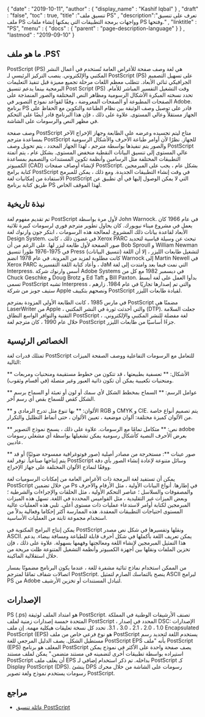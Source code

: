 {
  "date" : "2019-10-11",
  "author" : {
    "display_name" : "Kashif Iqbal"
} ,
  "draft" : "false",
  "toc" : true,
  "title" :"تنسيق ملف PS" ,
  "description":"تعرف على تنسيق ملف PS وواجهات برمجة التطبيقات التي يمكنها إنشاء ملفات PS وفتحها." ,
  "linktitle" : "PS",
  "menu" : {
    "docs" : {
      "parent" : "page-description-language"
}
} ,
  "lastmod" : "2019-09-10"
}

## ما هو ملف .PS؟ ##

PostScript (PS) هي لغة وصف صفحة للأغراض العامة تُستخدم في أعمال النشر المكتبي والإلكتروني. ينصب التركيز الرئيسي لـ PostScript (PS) على تسهيل التصميم الجرافيكي ثنائي الأبعاد. تتطلب معظم اللغات مرحلة تجميع مميزة قبل تنفيذ التعليمات البرمجية بينما يدعم تنسيق Post Script (PS) وقت التشغيل التفسير المباشر للأمام. تحدد نسخته المبكرة الأشكال الرسومية ومظاهر النص المختلفة والصور المنمذجة على الصفحات المطبوعة أو الصفحات المعروضة ، وفقًا لقواعد نموذج التصوير في Adobe. برنامج PS قادر على توصيل وصف الوثيقة بين نظام الطباعة والتكوين مع الحفاظ على الجهاز مستقلاً وعالي المستوى. علاوة على ذلك ، فإن هذا البرنامج قادر أيضًا على التحكم في مظهر النص والرسومات على الشاشة.

وصف صفحة PostScript متاح ليتم تجسيده وعرضه على الطابعة وجهاز الإخراج الآخر بمساعدة مترجم PostScript للجهاز. نظرًا لأن أوامر طباعة الأحرف والأشكال الرسومية والصور يتم تنفيذها بواسطة مترجم ، لهذا الجهاز المحدد ، يتم تحويل وصف PostScript عالي المستوى إلى تنسيق البيانات النقطية منخفض المستوى. بشكل عام ، يتم أتمتة التطبيقات المختلفة مثل الرسامين وأنظمة تكوين المستندات والتصميم بمساعدة الكمبيوتر (CAD) لإنشاء أوصاف صفحات PostScript. بشكل عام ، يجب على المبرمجين كتابة برامج PostScript في وقت إنشاء التطبيقات الجديدة. ومع ذلك ، يمكن للمبرمج الاستفادة من إمكانيات لغة PostScript التي لا يمكن الوصول إليها في أي تطبيق عن طريق كتابة برنامج PS لهذا الموقف الخاص.

## نبذة تاريخية ##

تم تقديم مفهوم لغة PostScript لأول مرة بواسطة John Warnock. في عام 1966 كان يعمل في مشروع ميناء نيويورك. كان يحاول تطوير مترجم فوري لرسومات كبيرة ثلاثية الأبعاد لقاعدة بيانات ذلك المشروع. لمعالجة هذه الرسومات ، ابتكر جون وارنوك لغة Design System. في غضون ذلك ، كانت Xerox PARC تبحث عن وسيلة قياسية لتحديد صور الصفحة لأول طابعة ليزر لها. على الرغم من أن Bob Sproull و William Newman في 1975-1976 طورا تنسيق Press (تنسيق البيانات) لتشغيل طابعات الليزر ، إلا أن اللغة كانت مطلوبة لمزيد من المرونة. في عام 1978 انضم Warnock إلى Martin Newell في Xerox PARC وأعاد كتابة اللغة التفسيرية ، JaM التي نمت فيما بعد وامتدت إلى لغة Interpress. أسس وارنوك شركة Adobe Systems في ديسمبر 1982 مع كل من Chuck Geschke و Doug Brotz و Ed Taft و Bill Paxton. بدأوا العمل على لغة أبسط تسمى PostScript تشبه Interpress ، والتي تم إصدارها تجاريًا في عام 1984. زارهم ستيف جوبز من شركة Apple ونصحهم بتكييف PostScript لقيادة طابعات الليزر.

في مارس 1985 ، كانت الطابعة الأولى المزودة بمترجم PostScript مضمنًا هي LaserWriter من Apple ، والتي أحدثت ثورة في النشر المكتبي (DTP). جعلت السلامة التقنية والتوافر الواسع النطاق PostScript ، لغة مفضلة للنشر المكتبي والإلكتروني. خلال عام 1990 ، كان مترجم لغة PostScript جزءًا أساسيًا من طابعات الليزر.

## الخصائص الرئيسية ##

تمتلك قدرات لغة PostScript للتعامل مع الرسومات التفاعلية ووصف الصفحة الميزات التالية:

** الأشكال: ** تعسفية بطبيعتها ، قد تتكون من خطوط مستقيمة ومنحنيات ومربعات ومنحنيات تكعيبية يمكن أن تكون ذاتية العبور وغير متصلة (في أقسام وثقوب).

** عوامل الرسم: ** السماح بمخطط الشكل لأي سمك أو لون أو تعبئة أو السماح برسم الشكل كقص للسماح بقص أي رسم آخر.

** الألوان: ** بها تنوع مثل تدرج الرمادي و RGB و CMYK و CIE. يتم تصميم أنواع خاصة من الألوان كميزة مختلفة: ألوان موضعية ، تعيين الألوان ، حتى أنماط التظليل والتكرار.

** نص: ** متكامل تمامًا مع الرسومات. علاوة على ذلك ، يسمح نموذج التصوير adobe بعرض الأحرف النصية كأشكال رسومية يمكن تشغيلها بواسطة أي مشغلي رسومات عاديين.

** صور عينات **: مستخرجة من مصادر أصلية (صور فوتوغرافية ممسوحة ضوئيًا) أو قد يتم إنتاجها صناعياً. توفر لغة PostScript وسائل متنوعة لإعادة إنشاء الصور بأي دقة ووفقًا لنماذج الألوان المختلفة على جهاز الإخراج.

يمكن أن تستفيد لغة البرمجة ذات الأغراض العامة من إمكانات الرسوميات لغة PostScript من خلال تضمين Ps في إطارها. أنواع البيانات الأولية ، مثل الأرقام والأحرف والمصفوفات والسلاسل ؛ عناصر التحكم الأولية ، مثل الحلقات والإجراءات والشرطية ؛ وبعض الميزات غير التقليدية ، مثل القواميس المحددة في اللغة. تسهل هذه الميزات المبرمجين لكتابة أوامر لاستدعاء عمليات ذات مستوى أعلى. تلبي هذه العمليات عالية المستوى احتياجات التطبيقات المعقدة. هذه الممارسة أكثر إحكاما وفعالية بدلاً من استخدام مجموعة ثابتة من العمليات الأساسية.

يمكن إنتاج البرامج المكتوبة في PostScript ونقلها وتفسيرها في شكل نص مصدر ASCII. يمكن تعريف اللغة بأكملها في شكل أحرف قابلة للطباعة ومسافة بيضاء. يدعم هذا التمثيل المبرمجين لإنشاء اللغة ومعالجتها وفهمها بسهولة. علاوة على ذلك ، فإن تخزين الملفات ونقلها بين أجهزة الكمبيوتر وأنظمة التشغيل المتنوعة ظلت مريحة من خلال استقلالية الماكينة.

من الممكن استخدام نماذج ثنائية مشفرة للغة ، عندما يكون البرنامج مضمونًا بمسار اتصالات شفاف تمامًا لمترجم PostScript. ينصح بالتماسك الصارم لتمثيل ASCII لبرامج PS من Adobe لتبادل المستندات أو تخزين الأرشيف.

## الإصدارات ##

PS (.ps) هو امتداد الملف لوثيقة PostScript. تصنف الأرشيفات الوطنية في المملكة المتحدة خمسة إصدارات زمنية لملف PostScript ، المحدد في إصدار DSC: الإصدارات 1.0 ، 2.0 ، 2.1 ، 3.0 ، 3.1. تحدد كل نسخة تعليقات هيكلية مهمة. إن ملف Encapsulated PostScript (EPS) هو نوع فرعي خاص من ملف PostScript يستخدم اللغة لتحديد رسم مستطيل الشكل. يصف الدليل المرجعي للغة PostScript EPS بأنه "ملف PostScript (EPS) المغلف هو برنامج PostScript يصف صفحة واحدة على الأكثر في نموذج يمكن استيراده بواسطة تطبيقات أخرى لتضمينه في مستند متضمن." يمكن لملف مستند PostScript أن يغلف ملف EPS بداخله. تم ذكر استخدام إضافي لـ PostScript كـ Display PostScript (DPS). ينشئ DPS رسومات على الشاشة من خلال محرك رسومات يستخدم نموذج ولغة تصوير PostScript.

## مراجع ##

* [عائلة تنسيق PostScript](https://www.loc.gov/preservation/digital/formats/fdd/fdd000029.shtml)

